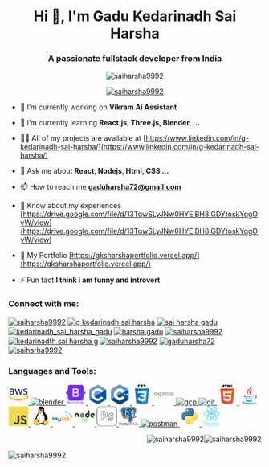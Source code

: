 <h1 align="center">Hi 👋, I'm Gadu Kedarinadh Sai Harsha</h1>
<h3 align="center">A passionate fullstack developer from India</h3>

<p align="center"> <img src="https://komarev.com/ghpvc/?username=saiharsha9992&label=Profile%20views&color=0e75b6&style=flat" alt="saiharsha9992" /> </p>

<p align="center"> <a href="https://github.com/ryo-ma/github-profile-trophy"><img src="https://github-profile-trophy.vercel.app/?username=saiharsha9992" alt="saiharsha9992" /></a> </p>

<p align="center"> <a href="https://www.linkedin.com/in/g-kedarinadh-sai-harsha/" target="blank"><i class="fa-brands fa-linkedin"></i>
</a> </p>

- 🔭 I’m currently working on **Vikram Ai Assistant**

- 🌱 I’m currently learning **React.js, Three.js, Blender, ...**

- 👨‍💻 All of my projects are available at [https://www.linkedin.com/in/g-kedarinadh-sai-harsha/](https://www.linkedin.com/in/g-kedarinadh-sai-harsha/)

- 💬 Ask me about **React, Nodejs, Html, CSS ...**

- 📫 How to reach me **gaduharsha72@gmail.com**

- 📄 Know about my experiences [https://drive.google.com/file/d/13TqwSLyJNw0HYElBH8lGDYtoskYqgOyW/view](https://drive.google.com/file/d/13TqwSLyJNw0HYElBH8lGDYtoskYqgOyW/view)

- 📄 My Portfolio [https://gksharshaportfolio.vercel.app/](https://gksharshaportfolio.vercel.app/) 

- ⚡ Fun fact **I think i am funny and introvert**

<h3 align="left">Connect with me:</h3>
<p align="left">
<a href="https://twitter.com/saiharsha9992" target="blank"><img align="center" src="https://raw.githubusercontent.com/rahuldkjain/github-profile-readme-generator/master/src/images/icons/Social/twitter.svg" alt="saiharsha9992" height="30" width="40" /></a>
<a href="https://linkedin.com/in/g kedarinadh sai harsha" target="blank"><img align="center" src="https://raw.githubusercontent.com/rahuldkjain/github-profile-readme-generator/master/src/images/icons/Social/linked-in-alt.svg" alt="g kedarinadh sai harsha" height="30" width="40" /></a>
<a href="https://fb.com/sai harsha gadu" target="blank"><img align="center" src="https://raw.githubusercontent.com/rahuldkjain/github-profile-readme-generator/master/src/images/icons/Social/facebook.svg" alt="sai harsha gadu" height="30" width="40" /></a>
<a href="https://instagram.com/kedarinadh_sai_harsha_gadu" target="blank"><img align="center" src="https://raw.githubusercontent.com/rahuldkjain/github-profile-readme-generator/master/src/images/icons/Social/instagram.svg" alt="kedarinadh_sai_harsha_gadu" height="30" width="40" /></a>
<a href="https://www.youtube.com/c/harsha gadu" target="blank"><img align="center" src="https://raw.githubusercontent.com/rahuldkjain/github-profile-readme-generator/master/src/images/icons/Social/youtube.svg" alt="harsha gadu" height="30" width="40" /></a>
<a href="https://www.codechef.com/users/saiharsha9992" target="blank"><img align="center" src="https://cdn.jsdelivr.net/npm/simple-icons@3.1.0/icons/codechef.svg" alt="saiharsha9992" height="30" width="40" /></a>
<a href="https://www.hackerrank.com/kedarinadth sai harsha g" target="blank"><img align="center" src="https://raw.githubusercontent.com/rahuldkjain/github-profile-readme-generator/master/src/images/icons/Social/hackerrank.svg" alt="kedarinadth sai harsha g" height="30" width="40" /></a>
<a href="https://codeforces.com/profile/saiharsha9992" target="blank"><img align="center" src="https://raw.githubusercontent.com/rahuldkjain/github-profile-readme-generator/master/src/images/icons/Social/codeforces.svg" alt="saiharsha9992" height="30" width="40" /></a>
<a href="https://www.leetcode.com/gaduharsha72" target="blank"><img align="center" src="https://raw.githubusercontent.com/rahuldkjain/github-profile-readme-generator/master/src/images/icons/Social/leet-code.svg" alt="gaduharsha72" height="30" width="40" /></a>
<a href="https://auth.geeksforgeeks.org/user/saiharha9992" target="blank"><img align="center" src="https://raw.githubusercontent.com/rahuldkjain/github-profile-readme-generator/master/src/images/icons/Social/geeks-for-geeks.svg" alt="saiharha9992" height="30" width="40" /></a>
</p>

<h3 align="left">Languages and Tools:</h3>
<p align="left" > <a href="https://aws.amazon.com" target="_blank" rel="noreferrer"> <img src="https://raw.githubusercontent.com/devicons/devicon/master/icons/amazonwebservices/amazonwebservices-original-wordmark.svg" alt="aws" width="40" height="40" style="background-color:white;"/> </a> <a href="https://www.blender.org/" target="_blank" rel="noreferrer"> <img src="https://download.blender.org/branding/community/blender_community_badge_white.svg" alt="blender" width="40" height="40"/> </a> <a href="https://getbootstrap.com" target="_blank" rel="noreferrer"> <img src="https://raw.githubusercontent.com/devicons/devicon/master/icons/bootstrap/bootstrap-plain-wordmark.svg" alt="bootstrap" width="40" height="40"/> </a> <a href="https://www.cprogramming.com/" target="_blank" rel="noreferrer"> <img src="https://raw.githubusercontent.com/devicons/devicon/master/icons/c/c-original.svg" alt="c" width="40" height="40"/> </a> <a href="https://www.w3schools.com/cpp/" target="_blank" rel="noreferrer"> <img src="https://raw.githubusercontent.com/devicons/devicon/master/icons/cplusplus/cplusplus-original.svg" alt="cplusplus" width="40" height="40"/> </a> <a href="https://www.w3schools.com/css/" target="_blank" rel="noreferrer"> <img src="https://raw.githubusercontent.com/devicons/devicon/master/icons/css3/css3-original-wordmark.svg" alt="css3" width="40" height="40"/> </a> <a href="https://expressjs.com" target="_blank" rel="noreferrer"> <img src="https://raw.githubusercontent.com/devicons/devicon/master/icons/express/express-original-wordmark.svg" alt="express" width="40" height="40"/> </a> <a href="https://cloud.google.com" target="_blank" rel="noreferrer"> <img src="https://www.vectorlogo.zone/logos/google_cloud/google_cloud-icon.svg" alt="gcp" width="40" height="40"/> </a> <a href="https://git-scm.com/" target="_blank" rel="noreferrer"> <img src="https://www.vectorlogo.zone/logos/git-scm/git-scm-icon.svg" alt="git" width="40" height="40"/> </a> <a href="https://www.w3.org/html/" target="_blank" rel="noreferrer"> <img src="https://raw.githubusercontent.com/devicons/devicon/master/icons/html5/html5-original-wordmark.svg" alt="html5" width="40" height="40"/> </a> <a href="https://www.java.com" target="_blank" rel="noreferrer"> <img src="https://raw.githubusercontent.com/devicons/devicon/master/icons/java/java-original.svg" alt="java" width="40" height="40"/> </a> <a href="https://developer.mozilla.org/en-US/docs/Web/JavaScript" target="_blank" rel="noreferrer"> <img src="https://raw.githubusercontent.com/devicons/devicon/master/icons/javascript/javascript-original.svg" alt="javascript" width="40" height="40"/> </a> <a href="https://www.linux.org/" target="_blank" rel="noreferrer"> <img src="https://raw.githubusercontent.com/devicons/devicon/master/icons/linux/linux-original.svg" alt="linux" width="40" height="40"/> </a> <a href="https://www.mysql.com/" target="_blank" rel="noreferrer"> <img src="https://raw.githubusercontent.com/devicons/devicon/master/icons/mysql/mysql-original-wordmark.svg" alt="mysql" width="40" height="40"/> </a> <a href="https://nodejs.org" target="_blank" rel="noreferrer"> <img src="https://raw.githubusercontent.com/devicons/devicon/master/icons/nodejs/nodejs-original-wordmark.svg" alt="nodejs" width="40" height="40"/> </a> <a href="https://www.photoshop.com/en" target="_blank" rel="noreferrer"> <img src="https://raw.githubusercontent.com/devicons/devicon/master/icons/photoshop/photoshop-line.svg" alt="photoshop" width="40" height="40"/> </a> <a href="https://www.postgresql.org" target="_blank" rel="noreferrer"> <img src="https://raw.githubusercontent.com/devicons/devicon/master/icons/postgresql/postgresql-original-wordmark.svg" alt="postgresql" width="40" height="40"/> </a> <a href="https://postman.com" target="_blank" rel="noreferrer"> <img src="https://www.vectorlogo.zone/logos/getpostman/getpostman-icon.svg" alt="postman" width="40" height="40"/> </a> <a href="https://www.python.org" target="_blank" rel="noreferrer"> <img src="https://raw.githubusercontent.com/devicons/devicon/master/icons/python/python-original.svg" alt="python" width="40" height="40"/> </a> <a href="https://reactjs.org/" target="_blank" rel="noreferrer"> <img src="https://raw.githubusercontent.com/devicons/devicon/master/icons/react/react-original-wordmark.svg" alt="react" width="40" height="40"/> </a> </p>

<p><img align="right" src="https://github-readme-stats.vercel.app/api/top-langs?username=saiharsha9992&show_icons=true&locale=en&layout=compact" alt="saiharsha9992" /></p>

<p>&nbsp;<img align="right" src="https://github-readme-stats.vercel.app/api?username=saiharsha9992&show_icons=true&locale=en" alt="saiharsha9992" /></p>

<p><img align="center" src="https://github-readme-streak-stats.herokuapp.com/?user=saiharsha9992&" alt="saiharsha9992" /></p>
